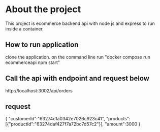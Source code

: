 # About the project

This project is ecommerce backend api with node js and express to run inside a container.

## How to run application

clone the application.
on the command line run "docker compose run ecommerceapi npm start"

## Call the api with endpoint and request below

http://localhost:3002/api/orders

## request

{
"customerId":"63274c1a0342e7026c923c41",
"products":[{"productId":"63274daf427f7a72bc7d57c2"}],
"amount":3000
}
